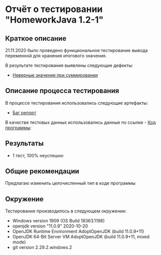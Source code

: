 # Отчёт о тестировании "HomeworkJava 1.2-1"

## Краткое описание
21.11.2020  было проведено функциональное тестирование вывода переменной для хранения итогового значения.

В результате тестирования выявлены следующие дефекты:

* [Неверные значения при суммировании](https://github.com/EgorovVladimirSpb/EgorovVladimirSpb-javahomework-1.2-1/issues/1)

## Описание процесса тестирования
В процессе тестирования использовались следующие артефакты:

* [Баг репорт](https://docs.google.com/spreadsheets/d/1luiAes5WwG6xvtw7gqQ408djToilFiR87Y7DaNsQwnI/edit#gid=0)

В качестве тестовых данных использовались данные по ссылке - 
[Код программы](https://github.com/EgorovVladimirSpb/EgorovVladimirSpb-javahomework-1.2-1/blob/main/HomeworkJava1.2-1.md):

## Результаты

* 1 тест, 100% неуспешно

## Общие рекомендации

Предлагаю изменить целочисленный тип в коде программы

## Окружение

Тестирование производилось в следующем окружении:

* Windows version 1909 (OS Build 18363.1198)
* openjdk version "11.0.9" 2020-10-20
* OpenJDK Runtime Environment AdoptOpenJDK (build 11.0.9+11)
* OpenJDK 64-Bit Server VM AdoptOpenJDK (build 11.0.9+11, mixed mode)
* git version 2.29.2.windows.2
